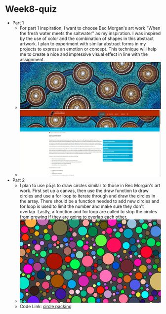 # Week8-quiz
- Part 1
    - For part 1 inspiration, I want to choose Bec Morgan's art work "When the fresh water meets the saltwater" as my inspiration. I was inspired by the use of color and the combination of shapes in this abstract artwork. I plan to experiment with similar abstract forms in my projects to express an emotion or concept. This technique will help me to create a nice and impressive visual effect in line with the assignment.
    - ![art-sexual-health](assets/art-sexual-health.jpg)
    - ![screen shot of artwork](assets/screenshot%20of%20atrwork.jpg)
- Part 2
    - I plan to use p5.js to draw circles similar to those in Bec Morgan's art work. First set up a canvas, then use the draw function to draw circles and use a for loop to iterate through and draw the circles in the array. There should be a function needed to add new circles and for loop is used to limit the number and make sure they don't overlap. Lastly, a function and for loop are called to stop the circles from growing if they are going to overlap each other.
    - ![screenshot](assets/screenshot.png)
    - Code Link: [circle packing](https://editor.p5js.org/KevinWorkman/sketches/5X6XxnAXuz)
